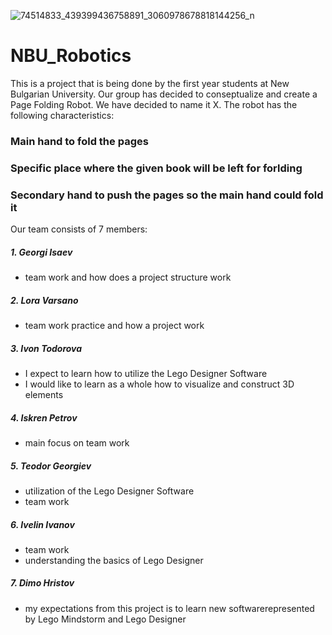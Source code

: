 
![74514833_439399436758891_3060978678818144256_n](https://user-images.githubusercontent.com/44680017/68531606-c3f80380-031c-11ea-937b-3ffc61ecdbde.jpg)
# NBU_Robotics

This is a project that is being done by the first year students at New Bulgarian University. Our group has decided to conseptualize and create a Page Folding Robot. We have decided to name it X. The robot has the following characteristics:
### Main hand to fold the pages
### Specific place where the given book will be left for forlding
### Secondary hand to push the pages so the main hand could fold it

Our team consists of 7 members:

##### 1. Georgi Isaev
- team work and how does a project structure work

##### 2. Lora Varsano
- team work practice and how a project work

##### 3. Ivon Todorova
- I expect to learn how to utilize the Lego Designer Software
- I would like to learn as a whole how to visualize and construct 3D elements

##### 4. Iskren Petrov
- main focus on team work 

##### 5. Teodor Georgiev
- utilization of the Lego Designer Software
- team work

##### 6. Ivelin Ivanov
- team work 
- understanding the basics of Lego Designer

##### 7. Dimo Hristov
- my expectations from this project is to learn new softwarerepresented by Lego Mindstorm and Lego Designer

